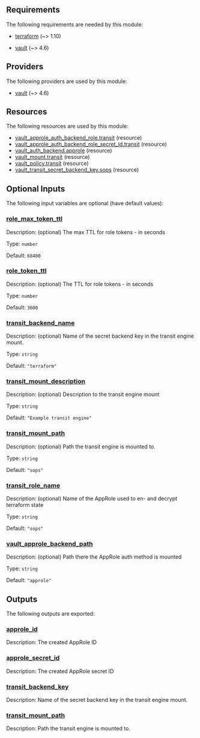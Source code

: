 <!-- BEGIN_TF_DOCS -->
## Requirements

The following requirements are needed by this module:

- <a name="requirement_terraform"></a> [terraform](#requirement\_terraform) (~> 1.10)

- <a name="requirement_vault"></a> [vault](#requirement\_vault) (~> 4.6)

## Providers

The following providers are used by this module:

- <a name="provider_vault"></a> [vault](#provider\_vault) (~> 4.6)

## Resources

The following resources are used by this module:

- [vault_approle_auth_backend_role.transit](https://registry.terraform.io/providers/hashicorp/vault/latest/docs/resources/approle_auth_backend_role) (resource)
- [vault_approle_auth_backend_role_secret_id.transit](https://registry.terraform.io/providers/hashicorp/vault/latest/docs/resources/approle_auth_backend_role_secret_id) (resource)
- [vault_auth_backend.approle](https://registry.terraform.io/providers/hashicorp/vault/latest/docs/resources/auth_backend) (resource)
- [vault_mount.transit](https://registry.terraform.io/providers/hashicorp/vault/latest/docs/resources/mount) (resource)
- [vault_policy.transit](https://registry.terraform.io/providers/hashicorp/vault/latest/docs/resources/policy) (resource)
- [vault_transit_secret_backend_key.sops](https://registry.terraform.io/providers/hashicorp/vault/latest/docs/resources/transit_secret_backend_key) (resource)

## Optional Inputs

The following input variables are optional (have default values):

### <a name="input_role_max_token_ttl"></a> [role\_max\_token\_ttl](#input\_role\_max\_token\_ttl)

Description: (optional) The max TTL for role tokens - in seconds

Type: `number`

Default: `68400`

### <a name="input_role_token_ttl"></a> [role\_token\_ttl](#input\_role\_token\_ttl)

Description: (optional) The TTL for role tokens - in seconds

Type: `number`

Default: `3600`

### <a name="input_transit_backend_name"></a> [transit\_backend\_name](#input\_transit\_backend\_name)

Description: (optional) Name of the secret backend key in the transit engine mount.

Type: `string`

Default: `"terraform"`

### <a name="input_transit_mount_description"></a> [transit\_mount\_description](#input\_transit\_mount\_description)

Description: (optional) Description to the transit engine mount

Type: `string`

Default: `"Example transit engine"`

### <a name="input_transit_mount_path"></a> [transit\_mount\_path](#input\_transit\_mount\_path)

Description: (optional) Path the transit engine is mounted to.

Type: `string`

Default: `"sops"`

### <a name="input_transit_role_name"></a> [transit\_role\_name](#input\_transit\_role\_name)

Description: (optional) Name of the AppRole used to en- and decrypt terraform state

Type: `string`

Default: `"sops"`

### <a name="input_vault_approle_backend_path"></a> [vault\_approle\_backend\_path](#input\_vault\_approle\_backend\_path)

Description: (optional) Path there the AppRole auth method is mounted

Type: `string`

Default: `"approle"`

## Outputs

The following outputs are exported:

### <a name="output_approle_id"></a> [approle\_id](#output\_approle\_id)

Description: The created AppRole ID

### <a name="output_approle_secret_id"></a> [approle\_secret\_id](#output\_approle\_secret\_id)

Description: The created AppRole secret ID

### <a name="output_transit_backend_key"></a> [transit\_backend\_key](#output\_transit\_backend\_key)

Description: Name of the secret backend key in the transit engine mount.

### <a name="output_transit_mount_path"></a> [transit\_mount\_path](#output\_transit\_mount\_path)

Description: Path the transit engine is mounted to.
<!-- END_TF_DOCS -->
